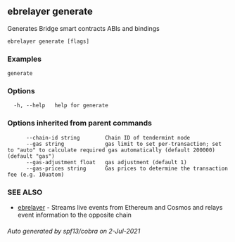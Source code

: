 ## ebrelayer generate

Generates Bridge smart contracts ABIs and bindings

```
ebrelayer generate [flags]
```

### Examples

```
generate
```

### Options

```
  -h, --help   help for generate
```

### Options inherited from parent commands

```
      --chain-id string        Chain ID of tendermint node
      --gas string             gas limit to set per-transaction; set to "auto" to calculate required gas automatically (default 200000) (default "gas")
      --gas-adjustment float   gas adjustment (default 1)
      --gas-prices string      Gas prices to determine the transaction fee (e.g. 10uatom)
```

### SEE ALSO

* [ebrelayer](ebrelayer.md)	 - Streams live events from Ethereum and Cosmos and relays event information to the opposite chain

###### Auto generated by spf13/cobra on 2-Jul-2021
